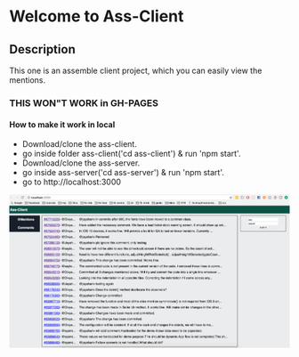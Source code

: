 # Welcome to Ass-Client

## Description

This one is an assemble client project, which you can easily view the mentions.

### THIS WON"T WORK in GH-PAGES

#### How to make it work in local

- Download/clone the ass-client.
- go inside folder ass-client('cd ass-client') & run 'npm start'.
- Download/clone the ass-server.
- go inside ass-server('cd ass-server') & run 'npm start'.
- go to http://localhost:3000

![alt tag](https://github.com/jayahariv/ass-client/blob/master/ass-screen.png)
